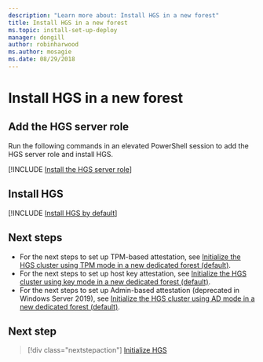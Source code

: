 ```yaml
---
description: "Learn more about: Install HGS in a new forest"
title: Install HGS in a new forest
ms.topic: install-set-up-deploy
manager: dongill
author: robinharwood
ms.author: mosagie
ms.date: 08/29/2018
---
```


# Install HGS in a new forest

## Add the HGS server role

Run the following commands in an elevated PowerShell session to add the HGS server role and install HGS.

[!INCLUDE [Install the HGS server role](../../../includes/guarded-fabric-install-hgs-server-role.md)]

## Install HGS

[!INCLUDE [Install HGS by default](../../../includes/install-hgs-default.md)]

## Next steps

- For the next steps to set up TPM-based attestation, see [Initialize the HGS cluster using TPM mode in a new dedicated forest (default)](guarded-fabric-initialize-hgs-tpm-mode-default.md).
- For the next steps to set up host key attestation, see [Initialize the HGS cluster using key mode in a new dedicated forest (default)](guarded-fabric-initialize-hgs-key-mode-default.md).
- For the next steps to set up Admin-based attestation (deprecated in Windows Server 2019), see [Initialize the HGS cluster using AD mode in a new dedicated forest (default)](guarded-fabric-initialize-hgs-ad-mode-default.md).

## Next step

> [!div class="nextstepaction"]
> [Initialize HGS](guarded-fabric-initialize-hgs.md)


